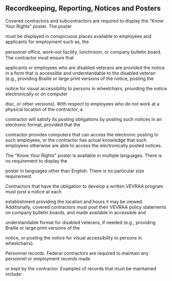 ## Recordkeeping, Reporting, Notices and Posters

Covered contractors and subcontractors are required to display the "Know Your Rights" poster. The poster

must be displayed in conspicuous places available to employees and applicants for employment such as, the

personnel oﬃce, work-out facility, lunchroom, or company bulletin board. The contractor must ensure that

applicants or employees who are disabled veterans are provided the notice in a form that is accessible and understandable to the disabled veteran (e.g., providing Braille or large print versions of the notice, posting the

notice for visual accessibility to persons in wheelchairs, providing the notice electronically or on computer

disc, or other versions). With respect to employees who do not work at a physical location of the contractor, a

contractor will satisfy its posting obligations by posting such notices in an electronic format, provided that the

contractor provides computers that can access the electronic posting to such employees, or the contractor has actual knowledge that such employees otherwise are able to access the electronically posted notices.

The "Know Your Rights" poster is available in multiple languages. There is no requirement to display the

poster in languages other than English. There is no particular size requirement.

Contractors that have the obligation to develop a written VEVRAA program must post a notice at each

establishment providing the location and hours it may be viewed. Additionally, covered contractors must post their VEVRAA policy statements on company bulletin boards, and made available in accessible and

understandable format for disabled veterans, if needed (e.g., providing Braille or large print versions of the

notice, or posting the notice for visual accessibility to persons in wheelchairs).

Personnel records. Federal contractors are required to maintain any personnel or employment records made

or kept by the contractor. Examples of records that must be maintained include: